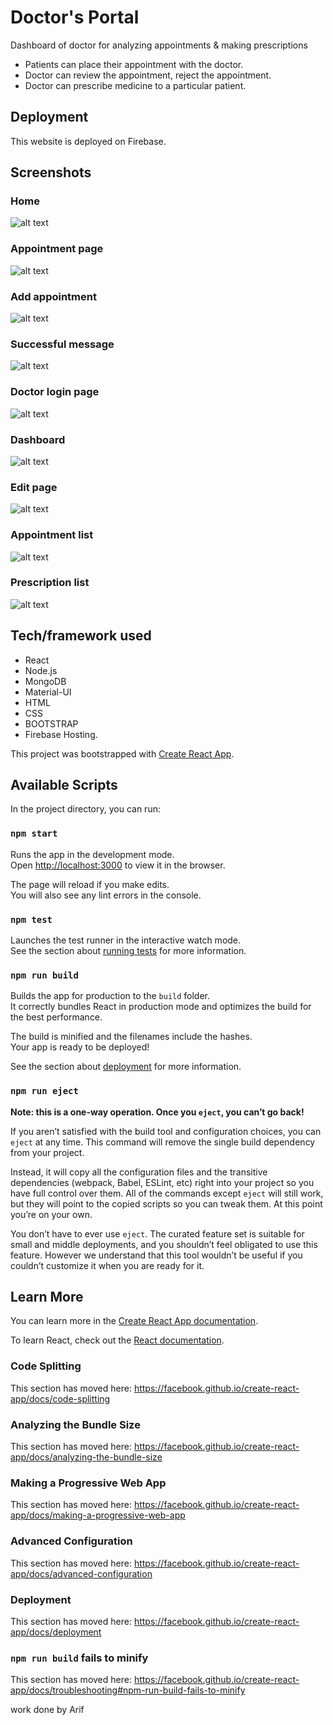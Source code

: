 # Doctor's Portal
Dashboard of doctor for analyzing appointments & making prescriptions  
- Patients can place their appointment with the doctor.
- Doctor can review the appointment, reject the appointment. 
- Doctor can prescribe medicine to a particular patient. 

## Deployment
This website is deployed on Firebase.

## Screenshots

### Home
![alt text](https://i.ibb.co/XJyFVQP/doctors-portal-1.png)

### Appointment page
![alt text](https://i.ibb.co/qx4k0F3/doctors-portal-2.png)

### Add appointment
![alt text](https://i.ibb.co/x2fPs1C/doctors-portal-3.png)

### Successful message
![alt text](https://i.ibb.co/PjS4pCR/doctors-portal-4.png)

### Doctor login page
![alt text](https://i.ibb.co/vkxWdy0/doctors-portal-5.png)

### Dashboard
![alt text](https://i.ibb.co/WxXVfrF/doctors-portal-6.png)

### Edit page
![alt text](https://i.ibb.co/q5rwCTP/doctors-portal-7.png)

### Appointment list
![alt text](https://i.ibb.co/SfqnPV2/doctors-portal-8.png)

### Prescription list
![alt text](https://i.ibb.co/r7tCB3X/doctors-portal-9.png)





## Tech/framework used
- React
- Node.js
- MongoDB
- Material-UI
- HTML
- CSS 
- BOOTSTRAP
- Firebase Hosting.






This project was bootstrapped with [Create React App](https://github.com/facebook/create-react-app).

## Available Scripts

In the project directory, you can run:

### `npm start`

Runs the app in the development mode.<br />
Open [http://localhost:3000](http://localhost:3000) to view it in the browser.

The page will reload if you make edits.<br />
You will also see any lint errors in the console.

### `npm test`

Launches the test runner in the interactive watch mode.<br />
See the section about [running tests](https://facebook.github.io/create-react-app/docs/running-tests) for more information.

### `npm run build`

Builds the app for production to the `build` folder.<br />
It correctly bundles React in production mode and optimizes the build for the best performance.

The build is minified and the filenames include the hashes.<br />
Your app is ready to be deployed!

See the section about [deployment](https://facebook.github.io/create-react-app/docs/deployment) for more information.

### `npm run eject`

**Note: this is a one-way operation. Once you `eject`, you can’t go back!**

If you aren’t satisfied with the build tool and configuration choices, you can `eject` at any time. This command will remove the single build dependency from your project.

Instead, it will copy all the configuration files and the transitive dependencies (webpack, Babel, ESLint, etc) right into your project so you have full control over them. All of the commands except `eject` will still work, but they will point to the copied scripts so you can tweak them. At this point you’re on your own.

You don’t have to ever use `eject`. The curated feature set is suitable for small and middle deployments, and you shouldn’t feel obligated to use this feature. However we understand that this tool wouldn’t be useful if you couldn’t customize it when you are ready for it.

## Learn More

You can learn more in the [Create React App documentation](https://facebook.github.io/create-react-app/docs/getting-started).

To learn React, check out the [React documentation](https://reactjs.org/).

### Code Splitting

This section has moved here: https://facebook.github.io/create-react-app/docs/code-splitting

### Analyzing the Bundle Size

This section has moved here: https://facebook.github.io/create-react-app/docs/analyzing-the-bundle-size

### Making a Progressive Web App

This section has moved here: https://facebook.github.io/create-react-app/docs/making-a-progressive-web-app

### Advanced Configuration

This section has moved here: https://facebook.github.io/create-react-app/docs/advanced-configuration

### Deployment

This section has moved here: https://facebook.github.io/create-react-app/docs/deployment

### `npm run build` fails to minify

This section has moved here: https://facebook.github.io/create-react-app/docs/troubleshooting#npm-run-build-fails-to-minify


work done by Arif
